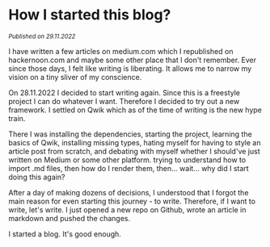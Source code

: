 # How I started this blog?
<small><em>Published on 29.11.2022</em></small>

I have written a few articles on medium.com which I republished on hackernoon.com and maybe some other place that I don't remember. Ever since those days, I felt like writing is liberating. It allows me to narrow my vision on a tiny sliver of my conscience.

On 28.11.2022 I decided to start writing again. Since this is a freestyle project I can do whatever I want. Therefore I decided to try out a new framework. I settled on Qwik which as of the time of writing is the new hype train.

There I was installing the dependencies, starting the project, learning the basics of Qwik, installing missing types, hating myself for having to style an article post from scratch, and debating with myself whether I should've just written on Medium or some other platform. trying to understand how to import .md files, then how do I render them, then... wait... why did I start doing this again?

After a day of making dozens of decisions, I understood that I forgot the main reason for even starting this journey - to write. Therefore, if I want to write, let's write. I just opened a new repo on Github, wrote an article in markdown and pushed the changes.

I started a blog. It's good enough.
